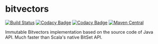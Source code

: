 # bitvectors

[![Build Status](https://travis-ci.org/concrete-cp/bitvectors.svg?branch=master)](https://travis-ci.org/concrete-cp/bitvectors)
[![Codacy Badge](https://api.codacy.com/project/badge/Grade/3f6791937f5d498d9b59f708fe05a324)](https://www.codacy.com/app/concrete-cp/bitvectors?utm_source=github.com&amp;utm_medium=referral&amp;utm_content=concrete-cp/bitvectors&amp;utm_campaign=Badge_Grade)
[![Codacy Badge](https://api.codacy.com/project/badge/Coverage/3f6791937f5d498d9b59f708fe05a324)](https://www.codacy.com/app/concrete-cp/bitvectors?utm_source=github.com&utm_medium=referral&utm_content=concrete-cp/bitvectors&utm_campaign=Badge_Coverage)
[![Maven Central](https://maven-badges.herokuapp.com/maven-central/cz.jirutka.rsql/rsql-parser/badge.svg)](https://maven-badges.herokuapp.com/maven-central/fr.univ-valenciennes/bitvectors_2.12)

Immutable Bitvectors implementation based on the source code of Java API. Much faster than Scala's native BitSet API.